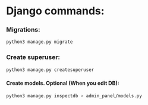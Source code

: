 # Django commands:

### Migrations:
```bash 
python3 manage.py migrate
```
### Create superuser:
```bash 
python3 manage.py createsuperuser
```


#### Create models. Optional (When you edit DB):
```bash 
python3 manage.py inspectdb > admin_panel/models.py
```